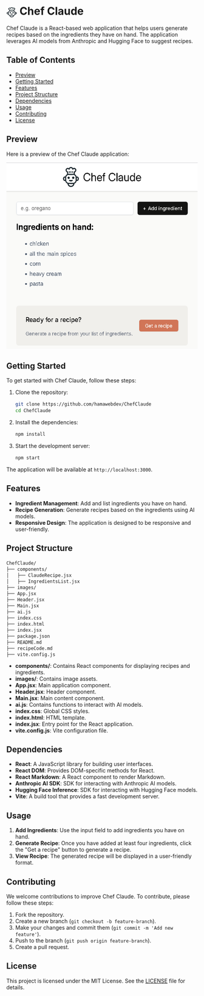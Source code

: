 
# <img src="images/chef-claude-icon.png" alt="Chef Claude Icon" style="width: 1em; height: 1em; vertical-align: middle;"> Chef Claude

Chef Claude is a React-based web application that helps users generate recipes based on the ingredients they have on hand. The application leverages AI models from Anthropic and Hugging Face to suggest recipes.

## Table of Contents

- [Preview](#preview)
- [Getting Started](#getting-started)
- [Features](#features)
- [Project Structure](#project-structure)
- [Dependencies](#dependencies)
- [Usage](#usage)
- [Contributing](#contributing)
- [License](#license)

## Preview

Here is a preview of the Chef Claude application:

 <img src="chef.png" alt="Chef Claude preview" style="width: 40em; height: 35em;">

## Getting Started

To get started with Chef Claude, follow these steps:

1. Clone the repository:
    ```sh
    git clone https://github.com/hamawebdev/ChefClaude
    cd ChefClaude
    ```

2. Install the dependencies:
    ```sh
    npm install
    ```

3. Start the development server:
    ```sh
    npm start
    ```

The application will be available at `http://localhost:3000`.

## Features

- **Ingredient Management**: Add and list ingredients you have on hand.
- **Recipe Generation**: Generate recipes based on the ingredients using AI models.
- **Responsive Design**: The application is designed to be responsive and user-friendly.

## Project Structure

```
ChefClaude/
├── components/
│   ├── ClaudeRecipe.jsx
│   ├── IngredientsList.jsx
├── images/
├── App.jsx
├── Header.jsx
├── Main.jsx
├── ai.js
├── index.css
├── index.html
├── index.jsx
├── package.json
├── README.md
├── recipeCode.md
├── vite.config.js
```

- **components/**: Contains React components for displaying recipes and ingredients.
- **images/**: Contains image assets.
- **App.jsx**: Main application component.
- **Header.jsx**: Header component.
- **Main.jsx**: Main content component.
- **ai.js**: Contains functions to interact with AI models.
- **index.css**: Global CSS styles.
- **index.html**: HTML template.
- **index.jsx**: Entry point for the React application.
- **vite.config.js**: Vite configuration file.

## Dependencies

- **React**: A JavaScript library for building user interfaces.
- **React DOM**: Provides DOM-specific methods for React.
- **React Markdown**: A React component to render Markdown.
- **Anthropic AI SDK**: SDK for interacting with Anthropic AI models.
- **Hugging Face Inference**: SDK for interacting with Hugging Face models.
- **Vite**: A build tool that provides a fast development server.

## Usage

1. **Add Ingredients**: Use the input field to add ingredients you have on hand.
2. **Generate Recipe**: Once you have added at least four ingredients, click the "Get a recipe" button to generate a recipe.
3. **View Recipe**: The generated recipe will be displayed in a user-friendly format.

## Contributing

We welcome contributions to improve Chef Claude. To contribute, please follow these steps:

1. Fork the repository.
2. Create a new branch (`git checkout -b feature-branch`).
3. Make your changes and commit them (`git commit -m 'Add new feature'`).
4. Push to the branch (`git push origin feature-branch`).
5. Create a pull request.

## License

This project is licensed under the MIT License. See the [LICENSE](LICENSE) file for details.
